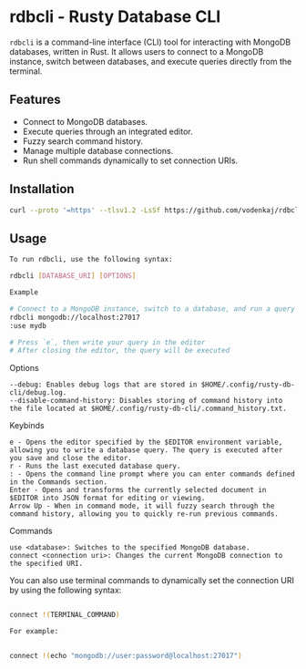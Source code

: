 # rdbcli - Rusty Database CLI

`rdbcli` is a command-line interface (CLI) tool for interacting with MongoDB databases, written in Rust. It allows users to connect to a MongoDB instance, switch between databases, and execute queries directly from the terminal.

## Features

- Connect to MongoDB databases.
- Execute queries through an integrated editor.
- Fuzzy search command history.
- Manage multiple database connections.
- Run shell commands dynamically to set connection URIs.

## Installation

```bash
curl --proto '=https' --tlsv1.2 -LsSf https://github.com/vodenkaj/rdbcli/releases/download/v0.1.1/rusty-db-cli-installer.sh | sh
```

## Usage
```bash
To run rdbcli, use the following syntax:

rdbcli [DATABASE_URI] [OPTIONS]

Example

# Connect to a MongoDB instance, switch to a database, and run a query
rdbcli mongodb://localhost:27017
:use mydb

# Press `e`, then write your query in the editor
# After closing the editor, the query will be executed
```

Options

    --debug: Enables debug logs that are stored in $HOME/.config/rusty-db-cli/debug.log.
    --disable-command-history: Disables storing of command history into the file located at $HOME/.config/rusty-db-cli/.command_history.txt.

Keybinds

    e - Opens the editor specified by the $EDITOR environment variable, allowing you to write a database query. The query is executed after you save and close the editor.
    r - Runs the last executed database query.
    : - Opens the command line prompt where you can enter commands defined in the Commands section.
    Enter - Opens and transforms the currently selected document in $EDITOR into JSON format for editing or viewing.
    Arrow Up - When in command mode, it will fuzzy search through the command history, allowing you to quickly re-run previous commands.

Commands

    use <database>: Switches to the specified MongoDB database.
    connect <connection uri>: Changes the current MongoDB connection to the specified URI.

You can also use terminal commands to dynamically set the connection URI by using the following syntax:

```bash

connect !(TERMINAL_COMMAND)

For example:


connect !(echo "mongodb://user:password@localhost:27017")
```
